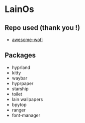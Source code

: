 # LainOs

## Repo used (thank you !)
- [awesome-wofi](https://github.com/calthejuggler/awesome-wofi)
## Packages 
- hyprland
- kitty
- waybar
- hyprpaper
- starship
- toilet
- lain wallpapers
- bpytop
- ranger
- font-manager

